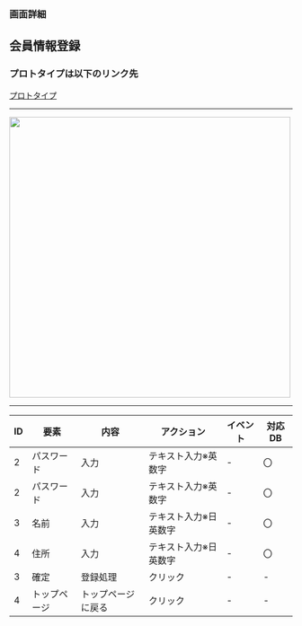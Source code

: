 ### 画面詳細
## 会員情報登録
### プロトタイプは以下のリンク先
[プロトタイプ](https://www.figma.com/file/1qrEKi7iktAY3U27hFIezf/Untitled?node-id=0%3A1)
*****
<img src="./img/新規会員登録.png" width="500">



*****



| ID | 要素 | 内容 | アクション | イベント | 対応DB |
|----|------|------|-----------|----------|--------|
|2 |パスワード|入力|テキスト入力※英数字|- |〇 |
|2 |パスワード|入力|テキスト入力※英数字|- |〇 |
|3 |名前 |入力|テキスト入力※日英数字|-    |〇 |
|4 |住所 |入力|テキスト入力※日英数字|-    |〇 |
|3 |確定 |登録処理|クリック|- |- |
|4 |トップページ|トップページに戻る|クリック|- |- |
